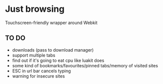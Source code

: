 # Just browsing

Touchscreen-friendly wrapper around Webkit

## TO DO

- downloads (pass to download manager)
- support multiple tabs
- find out if it's going to eat cpu like luakit does
- some kind of bookmarks/favourites/pinned tabs/memory of visited sites
- ESC in url bar cancels typing
- warning for insecure sites

